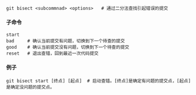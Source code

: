 ```
git bisect <subcommnad> <options>	# 通过二分法查找引起错误的提交
```

#### 子命令

```
start
bad		# 确认当前提交有问题，切换到下一个待查的提交
good	# 确认当前提交没有问题，切换到下一个待查的提交
reset	# 退出查错，回到最近一次代码提交
```

#### 例子

```
git bisect start [终点] [起点]	# 启动查错。[终点]是确定有问题的提交点，[起点]是确定没问题的提交点。
```

